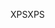 <span data-ttu-id="c431f-101">XPS</span><span class="sxs-lookup"><span data-stu-id="c431f-101">XPS</span></span>